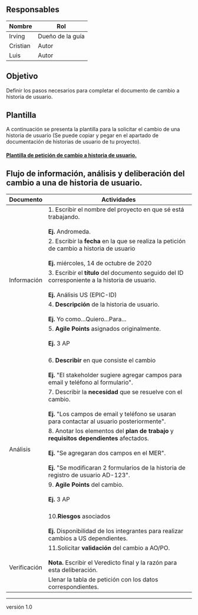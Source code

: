 ## Responsables
| Nombre   | Rol           |
| -------- | ------------- |
| Irving   | Dueño de la guía |
| Cristian | Autor         |
| Luis     | Autor         |

## Objetivo
Definir los pasos necesarios para completar el documento de cambio a historia de usuario.

## Plantilla
A continuación se presenta la plantilla para la solicitar el cambio de una historia de usuario (Se puede copiar y pegar en el apartado de documentación de historias de usuario de tu proyecto).

#### [Plantilla de petición de cambio a historia de usuario.](https://docs.google.com/document/d/1M069mmX34Qs00u1gTi_QwSYtdNtDVKalAZwjJS4YCkI/edit?usp=sharing)



## Flujo de información, análisis y deliberación del cambio a una de historia de usuario.

<table>
    <thead>
        <tr>
            <th>
                Documento
            </th>
            <th>
                Actividades
            </th>
        </tr>
    </thead>
    <tbody>
        <tr>
            <td rowspan="5">
                Información
            </td>
            <td>
                1. Escribir el nombre del proyecto en que sé está trabajando.</br></br><strong>Ej. </strong>Andromeda.
            </td>
        </tr>
        <tr>
            <td>
                2. Escribir la <strong>fecha</strong> en la que se realiza la petición de cambio a historia de usuario</br></br><strong>Ej. </strong>miércoles, 14 de octubre de 2020
            </td>
        </tr>
        <tr>
            <td>
                3. Escribir el <strong>título</strong> del documento seguido del ID corresponiente a la historia de usuario.</br></br><strong>Ej. </strong>Análisis US (EPIC-ID)
            </td>
        </tr>
        <tr>
            <td>
           4.<strong> Descripción</strong> de la historia de usuario.</br></br><strong>Ej. </strong> Yo como...Quiero...Para...
            </td>
        </tr>
        <tr>
            <td>
              5.<strong> Agile Points</strong> asignados originalmente.</br></br><strong>Ej. </strong>3 AP</br></br>
            </td>
        </tr>
		<tr>
            <td rowspan="5">
                Análisis
               </td>
            <td>
                6. <strong>Describir</strong> en que consiste el cambio</br></br><strong>Ej. </strong>"El stakeholder sugiere agregar campos para email y teléfono al formulario".
               </td>
        </tr>
        <tr>
            <td>
            7. Describir la<strong> necesidad</strong> que se resuelve con el cambio.</br></br><strong>Ej. </strong> "Los campos de email y teléfono se usaran para contactar al usuario posteriormente".
            </td>
        </tr>
        <tr>
            <td>
                8. Anotar los elementos del <strong>plan de trabajo</strong> y <strong>requisitos dependientes</strong> afectados.</br></br><strong>Ej. </strong> "Se agregaran dos campos en el MER".</br></br><strong>Ej. </strong> "Se modificaran 2 formularios de la historia de registro de usuario AD-123".
            </td>
        </tr>
        <tr>
            <td>
              9.<strong> Agile Points</strong> del cambio.</br></br><strong>Ej. </strong>3 AP</br></br>
            </td>
        </tr>
        <tr>
            <td rowspan="1">
                10.<strong>Riesgos</strong> asociados</br></br><strong>Ej. </strong> Disponibilidad de los integrantes para realizar cambios a US dependientes.
            </td>
        </tr>
<tr>
    <td rowspan="2">
                Verificación
            </td>
           <td>
               11.Solicitar <strong>validación</strong> del cambio a AO/PO.</br></br>
<strong>Nota. </strong> Escribir el Veredicto final y la razón para esta deliberación.
</td>
</tr>
<tr>
<td>
   Llenar la tabla de petición con los datos correspondientes.            
</td>
</tr>
</table>

***
versión 1.0


